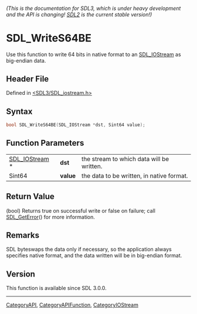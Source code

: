 ###### (This is the documentation for SDL3, which is under heavy development and the API is changing! [SDL2](https://wiki.libsdl.org/SDL2/) is the current stable version!)
# SDL_WriteS64BE

Use this function to write 64 bits in native format to an [SDL_IOStream](SDL_IOStream) as big-endian data.

## Header File

Defined in [<SDL3/SDL_iostream.h>](https://github.com/libsdl-org/SDL/blob/main/include/SDL3/SDL_iostream.h)

## Syntax

```c
bool SDL_WriteS64BE(SDL_IOStream *dst, Sint64 value);
```

## Function Parameters

|                                |           |                                           |
| ------------------------------ | --------- | ----------------------------------------- |
| [SDL_IOStream](SDL_IOStream) * | **dst**   | the stream to which data will be written. |
| Sint64                         | **value** | the data to be written, in native format. |

## Return Value

(bool) Returns true on successful write or false on failure; call
[SDL_GetError](SDL_GetError)() for more information.

## Remarks

SDL byteswaps the data only if necessary, so the application always
specifies native format, and the data written will be in big-endian format.

## Version

This function is available since SDL 3.0.0.

----
[CategoryAPI](CategoryAPI), [CategoryAPIFunction](CategoryAPIFunction), [CategoryIOStream](CategoryIOStream)

